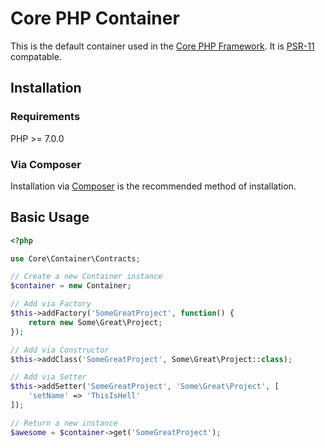 # Core PHP Container

This is the default container used in the [Core PHP Framework](https://github.com). It is [PSR-11](https://github.com/php-fig/fig-standards/blob/master/accepted/PSR-11-container.md) compatable.

## Installation

### Requirements

PHP >= 7.0.0

### Via Composer

Installation via [Composer](https://getcomposer.org/) is the recommended method of installation.

## Basic Usage

```php
<?php

use Core\Container\Contracts;

// Create a new Container instance
$container = new Container;

// Add via Factory
$this->addFactory('SomeGreatProject', function() {
    return new Some\Great\Project;
});

// Add via Constructor
$this->addClass('SomeGreatProject', Some\Great\Project::class);

// Add via Setter
$this->addSetter('SomeGreatProject', 'Some\Great\Project', [
    'setName' => 'ThisIsHell'
]);

// Return a new instance
$awesome = $container->get('SomeGreatProject');
```